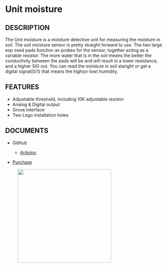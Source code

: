 # Unit moisture

## DESCRIPTION

The Unit moisture is a moisture detective unit for measuring the moisture in soil. The soil moisture sensor is pretty straight forward to use. The two large exp osed pads function as probes for the sensor, together acting as a variable resistor. The more water that is in the soil means the better the conductivity between the pads will be and will result in a lower resistance, and a higher SIG out.
You can read the moisture in soil staright or get a digital signal(0/1) that means the high(or low) humidity.

## FEATURES

-  Adjustable threshold, including 10K adjustable resistor
-  Analog & Digital output
-  Grove interface
-  Two Lego installation holes

## DOCUMENTS

-  GitHub

   - [Arduino](https://github.com/m5stack/M5Stack/tree/master/examples/Unit/Earth)

- [Purchase](https://www.aliexpress.com/store/3226069?spm=2114.search0104.3.5.66051a4dlpB2ti)

<figure>
    <img src="assets/img/product_pics/units/M5GO_Unit_moisture.jpg" height="300" width="300">
</figure>
